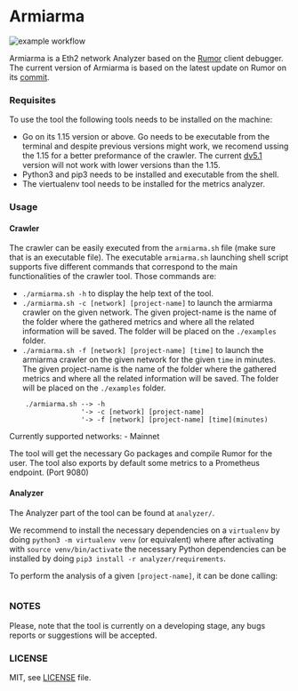 # Armiarma 
![example workflow](https://github.com/migalabs/armiarma/actions/workflows/tests.yaml/badge.svg)

Armiarma is a Eth2 network Analyzer based on the [Rumor](https://github.com/protolambda/rumor) client debugger. The current version of Armiarma is based on the latest update on Rumor on its [commit](https://github.com/protolambda/rumor/commit/d42e0da5729ca887e26f43e8cf4f290a61dbdc26).

### Requisites
To use the tool the following tools needs to be installed on the machine:
- Go on its 1.15 version or above. Go needs to be executable from the terminal and despite previous versions might work, we recomend ussing the 1.15 for a better preformance of the crawler. The current [dv5.1](https://github.com/ethereum/devp2p/blob/master/discv5/discv5.md) version will not work with lower versions than the 1.15.
- Python3 and pip3 needs to be installed and executable from the shell.
- The viertualenv tool needs to be installed for the metrics analyzer.

### Usage

#### Crawler
The crawler can be easily executed from the `armiarma.sh` file (make sure that is an executable file).
The executable `armiarma.sh` launching shell script supports five different commands that correspond to the main functionalities of the crawler tool.
Those commands are:

- `./armiarma.sh -h` to display the help text of the tool.
- `./armiarma.sh -c [network] [project-name]` to launch the armiarma crawler on the given network. The given project-name is the name of the folder where the gathered metrics and where all the related information will be saved. The folder will be placed on the `./examples` folder.
- `./armiarma.sh -f [network] [project-name] [time]` to launch the armiarma crawler on the given network for the given `time` in minutes. The given project-name is the name of the folder where the gathered metrics and where all the related information will be saved. The folder will be placed on the `./examples` folder.

```
    ./armiarma.sh --> -h
                  '-> -c [network] [project-name]
                  '-> -f [network] [project-name] [time](minutes)
```

Currently supported networks:
    - Mainnet

The tool will get the necessary Go packages and compile Rumor for the user.
The tool also exports by default some metrics to a Prometheus endpoint. (Port 9080)

#### Analyzer
The Analyzer part of the tool can be found at `analyzer/`.

We recommend to install the necessary dependencies on a `virtualenv` by doing `python3 -m virtualenv venv` (or equivalent) where after activating with `source venv/bin/activate` the necessary Python dependencies can be installed by doing `pip3 install -r analyzer/requirements`.

To perform the analysis of a given `[project-name]`, it can be done calling:
```

```


### NOTES
Please, note that the tool is currently on a developing stage, any bugs reports or suggestions will be accepted.

### LICENSE

MIT, see [LICENSE](https://github.com/migalabs/armiarma/blob/master/LICENSE) file.

